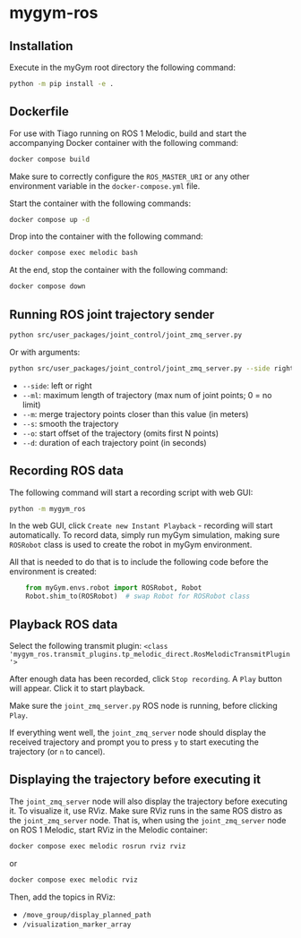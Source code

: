 # mygym-ros

## Installation

Execute in the myGym root directory the following command:

```bash
python -m pip install -e .
```

## Dockerfile

For use with Tiago running on ROS 1 Melodic, build and start the accompanying
Docker container with the following command:

```bash
docker compose build
```

Make sure to correctly configure the `ROS_MASTER_URI` or any other environment variable in the `docker-compose.yml` file.

Start the container with the following commands:

```bash
docker compose up -d
```


Drop into the container with the following command:

```bash
docker compose exec melodic bash
```

At the end, stop the container with the following command:

```bash
docker compose down
```

## Running ROS joint trajectory sender

```bash
python src/user_packages/joint_control/joint_zmq_server.py
```

Or with arguments:

```bash
python src/user_packages/joint_control/joint_zmq_server.py --side right --ml 2 -m 0.1 -s -o 7 -d 5
```

- `--side`: left or right
- `--ml`: maximum length of trajectory (max num of joint points; 0 = no limit)
- `--m`: merge trajectory points closer than this value (in meters)
- `--s`: smooth the trajectory
- `--o`: start offset of the trajectory (omits first N points)
- `--d`: duration of each trajectory point (in seconds)

## Recording ROS data

The following command will start a recording script with web GUI:

```bash
python -m mygym_ros
```

In the web GUI, click `Create new Instant Playback` - recording will start automatically.
To record data, simply run myGym simulation, making sure `ROSRobot` class is used to create the robot in myGym environment.

All that is needed to do that is to include the following code before the environment is created:

```python
    from myGym.envs.robot import ROSRobot, Robot
    Robot.shim_to(ROSRobot)  # swap Robot for ROSRobot class
```

## Playback ROS data

Select the following transmit plugin: `<class 'mygym_ros.transmit_plugins.tp_melodic_direct.RosMelodicTransmitPlugin'>`

After enough data has been recorded, click `Stop recording`. A `Play` button will appear. Click it to start playback.

Make sure the `joint_zmq_server.py` ROS node is running, before clicking `Play`.

If everything went well, the `joint_zmq_server` node should display the received trajectory and prompt you to press `y` to start executing the trajectory (or `n` to cancel).

## Displaying the trajectory before executing it

The `joint_zmq_server` node will also display the trajectory before executing it. To visualize it, use RViz.
Make sure RViz runs in the same ROS distro as the `joint_zmq_server` node.
That is, when using the `joint_zmq_server` node on ROS 1 Melodic, start RViz in the Melodic container:

```bash
docker compose exec melodic rosrun rviz rviz
```

or

```bash
docker compose exec melodic rviz
```

Then, add the topics in RViz:

- `/move_group/display_planned_path`
- `/visualization_marker_array`
